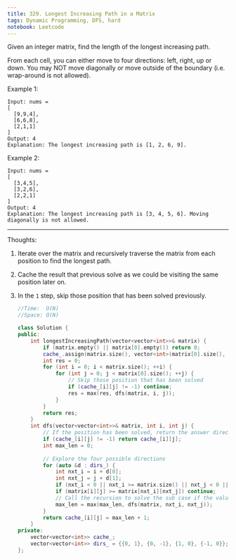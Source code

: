 ```yaml
---
title: 329. Longest Increasing Path in a Matrix
tags: Dynamic Programming, DFS, hard
notebook: Leetcode
---
```


Given an integer matrix, find the length of the longest increasing path.

From each cell, you can either move to four directions: left, right, up or down. You may NOT move diagonally or move outside of the boundary (i.e. wrap-around is not allowed).

Example 1:
```
Input: nums = 
[
  [9,9,4],
  [6,6,8],
  [2,1,1]
] 
Output: 4 
Explanation: The longest increasing path is [1, 2, 6, 9].
```
Example 2:
```
Input: nums = 
[
  [3,4,5],
  [3,2,6],
  [2,2,1]
] 
Output: 4 
Explanation: The longest increasing path is [3, 4, 5, 6]. Moving diagonally is not allowed.
```

----------
Thoughts:
1. Iterate over the matrix and recursively traverse the matrix from each position to find the longest path.
2. Cache the result that previous solve as we could be visiting the same position later on.
3. In the `1` step, skip those position that has been solved previously.

    ```c++
    //Time:  O(N)
    //Space: O(N)

    class Solution {
    public:
        int longestIncreasingPath(vector<vector<int>>& matrix) {
            if (matrix.empty() || matrix[0].empty()) return 0;
            cache_.assign(matrix.size(), vector<int>(matrix[0].size(), -1));
            int res = 0;
            for (int i = 0; i < matrix.size(); ++i) {
                for (int j = 0; j < matrix[0].size(); ++j) {
                    // Skip those position that has been solved 
                    if (cache_[i][j] != -1) continue;
                    res = max(res, dfs(matrix, i, j));
                }
            }
            return res;
        }
        int dfs(vector<vector<int>>& matrix, int i, int j) {
            // If the position has been solved, return the answer directly
            if (cache_[i][j] != -1) return cache_[i][j];        
            int max_len = 0;
            
            // Explore the four possible directions
            for (auto &d : dirs_) {
                int nxt_i = i + d[0];
                int nxt_j = j + d[1];
                if (nxt_i < 0 || nxt_i >= matrix.size() || nxt_j < 0 || nxt_j >= matrix[0].size()) continue;
                if (matrix[i][j] >= matrix[nxt_i][nxt_j]) continue;
                // Call the recursion to solve the sub case if the value of the next position is greater than the current 
                max_len = max(max_len, dfs(matrix, nxt_i, nxt_j));
            }
            return cache_[i][j] = max_len + 1;
        }
    private:
        vector<vector<int>> cache_;
        vector<vector<int>> dirs_ = {{0, 1}, {0, -1}, {1, 0}, {-1, 0}};
    };
    ```